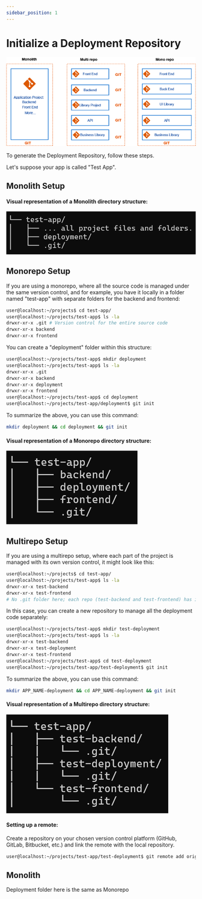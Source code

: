 ```yaml
---
sidebar_position: 1
---
```


# Initialize a Deployment Repository

![Alt text](../../static/img/repos.png)

To generate the Deployment Repository, follow these steps.

Let's suppose your app is called "Test App".

## Monolith Setup

#### Visual representation of a Monolith directory structure:

![Alt text](../../static/img/monolith.png)

## Monorepo Setup

If you are using a monorepo, where all the source code is managed under the same version control, and for example, you have it locally in a folder named "test-app" with separate folders for the backend and frontend:

```sh
user@localhost:~/projects$ cd test-app/
user@localhost:~/projects/test-app$ ls -la
drwxr-xr-x .git # Version control for the entire source code
drwxr-xr-x backend
drwxr-xr-x frontend
```

You can create a "deployment" folder within this structure:

```sh
user@localhost:~/projects/test-app$ mkdir deployment
user@localhost:~/projects/test-app$ ls -la
drwxr-xr-x .git
drwxr-xr-x backend
drwxr-xr-x deployment
drwxr-xr-x frontend
user@localhost:~/projects/test-app$ cd deployment
user@localhost:~/projects/test-app/deployment$ git init
```

To summarize the above, you can use this command:

```sh
mkdir deployment && cd deployment && git init
```

#### Visual representation of a Monorepo directory structure:

![Alt text](../../static/img/monorepo.png)

## Multirepo Setup

If you are using a multirepo setup, where each part of the project is managed with its own version control, it might look like this:

```sh
user@localhost:~/projects$ cd test-app/
user@localhost:~/projects/test-app$ ls -la
drwxr-xr-x test-backend
drwxr-xr-x test-frontend
# No .git folder here; each repo (test-backend and test-frontend) has its own .git folder
```

In this case, you can create a new repository to manage all the deployment code separately:

```sh
user@localhost:~/projects/test-app$ mkdir test-deployment
user@localhost:~/projects/test-app$ ls -la
drwxr-xr-x test-backend
drwxr-xr-x test-deployment
drwxr-xr-x test-frontend
user@localhost:~/projects/test-app$ cd test-deployment
user@localhost:~/projects/test-app/test-deployment$ git init
```

To summarize the above, you can use this command:

```sh
mkdir APP_NAME-deployment && cd APP_NAME-deployment && git init
```

#### Visual representation of a Multirepo directory structure:

![Alt text](../../static/img/multirepo.png)

#### Setting up a remote:

Create a repository on your chosen version control platform (GitHub, GitLab, Bitbucket, etc.) and link the remote with the local repository.

```sh
user@localhost:~/projects/test-app/test-deployment$ git remote add origin <remote-repo-url>
```

## Monolith

Deployment folder here is the same as Monorepo

